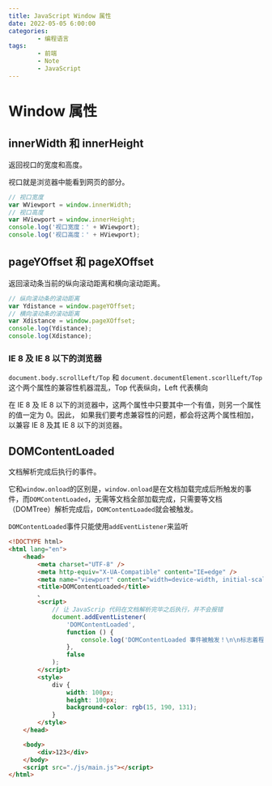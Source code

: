 ```yaml
---
title: JavaScript Window 属性
date: 2022-05-05 6:00:00
categories:
        - 编程语言
tags:
        - 前端
        - Note
        - JavaScript
---
```


# Window 属性

## innerWidth 和 innerHeight

返回视口的宽度和高度。

视口就是浏览器中能看到网页的部分。

```js
// 视口宽度
var WViewport = window.innerWidth;
// 视口高度
var HViewport = window.innerHeight;
console.log('视口宽度：' + WViewport);
console.log('视口高度：' + HViewport);
```

## pageYOffset 和 pageXOffset

返回滚动条当前的纵向滚动距离和横向滚动距离。

```js
// 纵向滚动条的滚动距离
var Ydistance = window.pageYOffset;
// 横向滚动条的滚动距离
var Xdistance = window.pageXOffset;
console.log(Ydistance);
console.log(Xdistance);
```

### IE 8 及 IE 8 以下的浏览器

`document.body.scrollLeft/Top` 和 `document.documentElement.scorllLeft/Top`这个两个属性的兼容性机器混乱，Top 代表纵向，Left 代表横向

在 IE 8 及 IE 8 以下的浏览器中，这两个属性中只要其中一个有值，则另一个属性的值一定为 0。因此， 如果我们要考虑兼容性的问题，都会将这两个属性相加，以兼容 IE 8 及其 IE 8 以下的浏览器。

## DOMContentLoaded

文档解析完成后执行的事件。

它和`window.onload`的区别是，`window.onload`是在文档加载完成后所触发的事件，而`DOMContentLoaded`，无需等文档全部加载完成，只需要等文档（DOMTree）解析完成后，`DOMContentLoaded`就会被触发。

`DOMContentLoaded`事件只能使用`addEventListener`来监听

```html
<!DOCTYPE html>
<html lang="en">
	<head>
		<meta charset="UTF-8" />
		<meta http-equiv="X-UA-Compatible" content="IE=edge" />
		<meta name="viewport" content="width=device-width, initial-scale=1.0" />
		<title>DOMContentLoaded</title>
		、
		<script>
			// 让 JavaScrip 代码在文档解析完毕之后执行，并不会报错
			document.addEventListener(
				'DOMContentLoaded',
				function () {
					console.log('DOMContentLoaded 事件被触发！\n\n标志着程序执行从同步脚本执行阶段，转化为事件驱动阶段。');
				},
				false
			);
		</script>
		<style>
			div {
				width: 100px;
				height: 100px;
				background-color: rgb(15, 190, 131);
			}
		</style>
	</head>

	<body>
		<div>123</div>
	</body>
	<script src="./js/main.js"></script>
</html>
```
